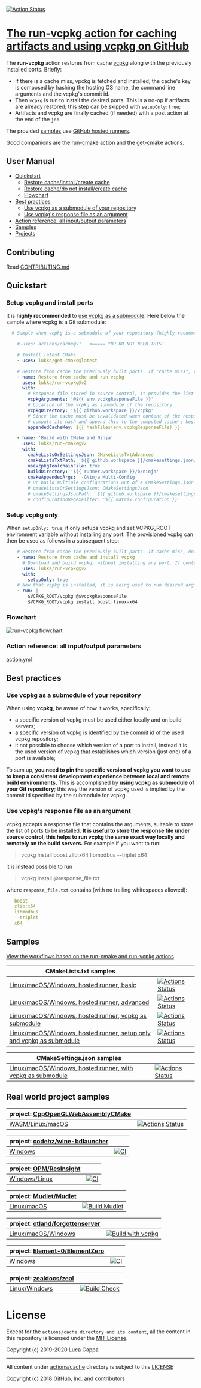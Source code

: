 [![Action Status](https://github.com/lukka/run-vcpkg/workflows/build-test/badge.svg)](https://github.com/lukka/run-vcpkg/actions)

# [The **run-vcpkg** action for caching artifacts and using vcpkg on GitHub](https://github.com/marketplace/actions/run-vcpkg)

The **run-vcpkg** action restores from cache [vcpkg](https://github.com/microsoft/vcpkg) along with the previously installed ports. Briefly:
 - If there is a cache miss, vpckg is fetched and installed; the cache's key is composed by hashing the hosting OS name, the command line arguments and the vcpkg's commit id.
 - Then `vcpkg` is run to install the desired ports. This is a no-op if artifacts are already restored; this step can be skipped with `setupOnly:true`;
 - Artifacts and vcpkg are finally cached (if needed) with a post action at the end of the `job`.

The provided [samples](#samples) use [GitHub hosted runners](https://help.github.com/en/actions/automating-your-workflow-with-github-actions/virtual-environments-for-github-hosted-runners).

Good companions are the [run-cmake](https://github.com/marketplace/actions/run-cmake) action and the 
[get-cmake](https://github.com/marketplace/actions/get-cmake) actions.

 ## User Manual
 * [Quickstart](#quickstart)
   * [Restore cache/install/create cache](#install)
   * [Restore cache/do not install/create cache](#setuponly)
   * [Flowchart](#flowchart)
 * [Best practices](#best-practices)
    * [Use vcpkg as a submodule of your repository](#use-vcpkg-as-a-submodule-of-your-repository)
    * [Use vcpkg's response file as an argument](#use-vcpkgs-response-file-as-an-argument)
 * [Action reference: all input/output parameters](#reference)
 * [Samples](#samples)
 * [Projects](#projects)

## Contributing

Read [CONTRIBUTING.md](CONTRIBUTING.md)

## <a id='quickstart'>Quickstart</a>

### <a id='install'>Setup vcpkg and install ports</a>

It is __highly recommended__ to [use vcpkg as a submodule](#best-practices). Here below the sample where vcpkg is a Git submodule:

```yaml
  # Sample when vcpkg is a submodule of your repository (highly recommended!)

    #-uses: actions/cache@v1   <===== YOU DO NOT NEED THIS!

    # Install latest CMake.
    - uses: lukka/get-cmake@latest

    # Restore from cache the previously built ports. If "cache miss", then provision vcpkg, install desired ports, finally cache everything for the next run.
    - name: Restore from cache and run vcpkg
      uses: lukka/run-vcpkg@v2
      with:
        # Response file stored in source control, it provides the list of ports and triplet(s).
        vcpkgArguments: '@${{ env.vcpkgResponseFile }}'
        # Location of the vcpkg as submodule of the repository.
        vcpkgDirectory: '${{ github.workspace }}/vcpkg'
        # Since the cache must be invalidated when content of the response file changes, let's
        # compute its hash and append this to the computed cache's key.
        appendedCacheKey: ${{ hashFiles(env.vcpkgResponseFile) }}

    - name: 'Build with CMake and Ninja'
      uses: lukka/run-cmake@v2
      with:
        cmakeListsOrSettingsJson: CMakeListsTxtAdvanced
        cmakeListsTxtPath: '${{ github.workspace }}/cmakesettings.json/CMakeLists.txt'
        useVcpkgToolchainFile: true
        buildDirectory: '${{ runner.workspace }}/b/ninja'
        cmakeAppendedArgs: '-GNinja Multi-Config'
        # Or build multiple configurations out of a CMakeSettings.json file created with Visual Studio.
        # cmakeListsOrSettingsJson: CMakeSettingsJson
        # cmakeSettingsJsonPath: '${{ github.workspace }}/cmakesettings.json/CMakeSettings.json'
        # configurationRegexFilter: '${{ matrix.configuration }}'
```

### <a id='setuponly'>Setup vcpkg only</a>

When `setupOnly: true`, it only setups vcpkg and set VCPKG_ROOT environment variable without installing any port. The provisioned vcpkg can then be used as follows in a subsequent step:

```yaml
    # Restore from cache the previously built ports. If cache-miss, download, build vcpkg.
    - name: Restore from cache and install vcpkg
      # Download and build vcpkg, without installing any port. If content is cached already, it is a no-op.
      uses: lukka/run-vcpkg@v2
      with:
        setupOnly: true
    # Now that vcpkg is installed, it is being used to run desired arguments.
    - run: |
        $VCPKG_ROOT/vcpkg @$vcpkgResponseFile
        $VCPKG_ROOT/vcpkg install boost:linux-x64
```

### <a id='flowchart'>Flowchart</a>

![run-vcpkg flowchart](https://raw.githubusercontent.com/lukka/run-cmake-vcpkg-action-libs/master/run-vcpkg-lib/docs/task-vcpkg.png
)

### <a id='reference'>Action reference: all input/output parameters</a>

[action.yml](https://github.com/lukka/run-vcpkg/blob/master/action.yml)

## Best practices

### Use **vcpkg** as a submodule of your repository ###

When using **vcpkg**, be aware of how it works, specifically:
 - a specific version of vcpkg must be used either locally and on build servers;
 - a specific version of vcpkg is identified by the commit id of the used vcpkg repository;
 - it not possible to choose which version of a port to install, instead it is the used version of vcpkg that establishes which version (just one) of a port is available;
 
 To sum up, **you need to pin the specific version of vcpkg you want to use to keep a consistent development experience between local and remote build environments.** This is accomplished by **using vcpkg as submodule of your Git repository**; this way the version of vcpkg used is implied by the commit id specified by the submodule for vcpkg.

### Use vcpkg's response file as an argument

vcpkg accepts a response file that contains the arguments, suitable to store the list of ports to be installed. **It is useful to store the response file under source control, this helps to run vcpkg the same exact way locally and remotely on the build servers.** For example if you want to run:

 > vcpkg install boost zlib:x64 libmodbus --triplet x64

it is instead possible to run

 > vcpkg install @response_file.txt

 where `response_file.txt` contains (with no trailing whitespaces allowed):

```yaml
   boost
   zlib:x64
   libmodbus
   --triplet
   x64
```

## <a id="samples">Samples</a>

[View the workflows based on the run-cmake and run-vcpkg actions](https://github.com/lukka/CppBuildTasks-Validation/actions).

|CMakeLists.txt samples | |
|----------|-------|
[Linux/macOS/Windows, hosted runner, basic](https://github.com/lukka/CppBuildTasks-Validation/blob/master/.github/workflows/hosted-basic.yml)| [![Actions Status](https://github.com/lukka/CppBuildTasks-Validation/workflows/hosted-basic/badge.svg)](https://github.com/lukka/CppBuildTasks-Validation/actions)
[Linux/macOS/Windows, hosted runner, advanced](https://github.com/lukka/CppBuildTasks-Validation/blob/master/.github/workflows/hosted-advanced.yml)| [![Actions Status](https://github.com/lukka/CppBuildTasks-Validation/workflows/hosted-advanced/badge.svg)](https://github.com/lukka/CppBuildTasks-Validation/actions)
[Linux/macOS/Windows, hosted runner, vcpkg as submodule](https://github.com/lukka/CppBuildTasks-Validation/blob/master/.github/workflows/hosted-basic-cache-submod_vcpkg.yml)| [![Actions Status](https://github.com/lukka/CppBuildTasks-Validation/workflows/hosted-basic-cache-submod_vcpkg/badge.svg)](https://github.com/lukka/CppBuildTasks-Validation/actions)
[Linux/macOS/Windows, hosted runner, setup only and vcpkg as submodule](https://github.com/lukka/CppBuildTasks-Validation/blob/master/.github/workflows/hosted-advanced-setup-vcpkg.yml)| [![Actions Status](https://github.com/lukka/CppBuildTasks-Validation/workflows/hosted-advanced-setup-vcpkg/badge.svg)](https://github.com/lukka/CppBuildTasks-Validation/actions)

|CMakeSettings.json samples | |
|----------|-------|
[Linux/macOS/Windows, hosted runner, with vcpkg as submodule](https://github.com/lukka/CppBuildTasks-Validation/blob/master/.github/workflows/hosted-cmakesettingsjson-cache-submod_vcpkg.yml)| [![Actions Status](https://github.com/lukka/CppBuildTasks-Validation/workflows/hosted-cmakesettingsjson-cache-submod_vcpkg/badge.svg)](https://github.com/lukka/CppBuildTasks-Validation/actions)

## <a id='projects'>Real world project samples</a>

project: [CppOpenGLWebAssemblyCMake](https://github.com/lukka/CppOpenGLWebAssemblyCMake) | |
|----------|-------|
[WASM/Linux/macOS](https://github.com/lukka/CppOpenGLWebAssemblyCMake/blob/master/.github/workflows/build.yml) | [![Actions Status](https://github.com/lukka/CppOpenGLWebAssemblyCMake/workflows/hosted-wasm-macos-linux/badge.svg)](https://github.com/lukka/CppOpenGLWebAssemblyCMake/actions)

project: [codehz/wine-bdlauncher](https://github.com/codehz/wine-bdlauncher) | |
|----------|-------|
[Windows](https://github.com/codehz/wine-bdlauncher/blob/master/.github/workflows/ci.yml) | [![CI](https://github.com/codehz/wine-bdlauncher/workflows/CI/badge.svg)](https://github.com/codehz/wine-bdlauncher/actions)

project: [OPM/ResInsight](https://github.com/OPM/ResInsight/) | | 
|----------|-------|
[Windows/Linux](https://github.com/OPM/ResInsight/blob/dev/.github/workflows/main.yml) | [![CI](https://github.com/OPM/ResInsight/workflows/ResInsight%20Build/badge.svg)](https://github.com/OPM/ResInsight/actions)

project: [Mudlet/Mudlet](https://github.com/Mudlet/Mudlet) | | 
|----------|-------|
[Linux/macOS](https://github.com/Mudlet/Mudlet/blob/development/.github/workflows/build-mudlet.yml) | [![Build Mudlet](https://github.com/Mudlet/Mudlet/workflows/Build%20Mudlet/badge.svg)](https://github.com/Mudlet/Mudlet/actions)

project: [otland/forgottenserver](https://github.com/otland/forgottenserver) | | 
|----------|-------|
[Linux/macOS/Windows](https://github.com/otland/forgottenserver/blob/master/.github/workflows/build-vcpkg.yml) | [![Build with vcpkg](https://github.com/otland/forgottenserver/workflows/Build%20with%20vcpkg/badge.svg)](https://github.com/otland/forgottenserver/actions)

project: [Element-0/ElementZero](https://github.com/Element-0/ElementZero) | | 
|----------|-------|
[Windows](https://github.com/Element-0/ElementZero/blob/master/.github/workflows/ci.yml) | [![CI](https://github.com/Element-0/ElementZero/workflows/CI/badge.svg)](https://github.com/Element-0/ElementZero/actions)

project: [zealdocs/zeal](https://github.com/zealdocs/zeal) | | 
|----------|-------|
[Linux/Windows](https://github.com/zealdocs/zeal/blob/master/.github/workflows/build-check.yml) | [![Build Check](https://github.com/zealdocs/zeal/workflows/Build%20Check/badge.svg)](https://github.com/zealdocs/zeal/actions)

# License
 Except for the `actions/cache directory and its content`, all the content in this repository is licensed under the [MIT License](LICENSE.txt).

Copyright (c) 2019-2020 Luca Cappa

<hr>

All content under [actions/cache](./actions/cache) directory is subject to this [LICENSE](./actions/cache/LICENSE)

Copyright (c) 2018 GitHub, Inc. and contributors
